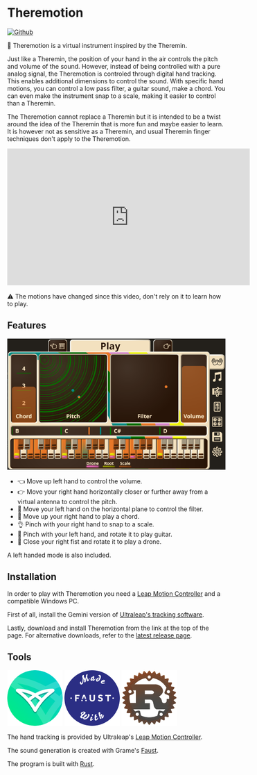 # Theremotion

[![Github](https://img.shields.io/badge/github-plule%2Ftheremotion-8da0cb?style=flat-square)](https://github.com/plule/leaprs)

👐 Theremotion is a virtual instrument inspired by the Theremin.

Just like a Theremin, the position of your hand in the air controls the pitch
and volume of the sound. However, instead of being controlled with a pure analog
signal, the Theremotion is controled through digital hand tracking. This enables
additional dimensions to control the sound. With specific hand motions, you can
control a low pass filter, a guitar sound, make a chord. You can even make the
instrument snap to a scale, making it easier to control than a Theremin.

The Theremotion cannot replace a Theremin but it is intended to be a twist
around the idea of the Theremin that is more fun and maybe easier to learn. It
is however not as sensitive as a Theremin, and usual Theremin finger techniques
don't apply to the Theremotion.

<iframe width="560" height="315" src="https://www.youtube.com/embed/GGALeKm_uzc" title="YouTube video player" frameborder="0" allow="accelerometer; autoplay; clipboard-write; encrypted-media; gyroscope; picture-in-picture" allowfullscreen></iframe>

⚠️ The motions have changed since this video, don't rely on it to learn how to
play.

## Features

![Screenshot](doc/capture.png)

- 👈 Move up left hand to control the volume.
- 👉 Move your right hand horizontally closer or further away from a virtual antenna to control the pitch.
- 👋 Move your left hand on the horizontal plane to control the filter.
- 👋 Move up your right hand to play a chord.
- 👌 Pinch with your right hand to snap to a scale.
- 🎸 Pinch with your left hand, and rotate it to play guitar.
- 👊 Close your right fist and rotate it to play a drone.

A left handed mode is also included.

## Installation

In order to play with Theremotion you need a [Leap Motion
Controller](https://www.ultraleap.com/product/leap-motion-controller/) and a
compatible Windows PC.

First of all, install the Gemini version of [Ultraleap's tracking
software](https://developer.leapmotion.com/tracking-software-download).

Lastly, download and install Theremotion from the link at the top of the page.
For alternative downloads, refer to the [latest release
page](https://github.com/plule/theremotion/releases/latest/).

## Tools

[![Leap Motion Controller](doc/ultraleap.png)](https://www.ultraleap.com/product/leap-motion-controller/) [![Faust](doc/faust.png)]((https://faust.grame.fr/)) [![Rust](doc/rust.png)](https://www.rust-lang.org)

The hand tracking is provided by Ultraleap's [Leap Motion Controller](https://www.ultraleap.com/product/leap-motion-controller/).

The sound generation is created with Grame's [Faust](https://faust.grame.fr/).

The program is built with [Rust](https://www.rust-lang.org).

